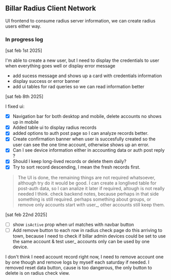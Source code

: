 ## Billar Radius Client Network

UI frontend to consume radius server information, we can create radius users either way.

### In progress log

[sat feb 1st 2025]

I'm able to create a new user, but I need to display the credentials to user when everything goes well or display error message

- add sucess message and shows up a card with credentials information
- display success or error banner
- add ui tables for rad queries so we can read information better 

[sat feb 8th 2025]

I fixed ui:

- [x] Navigation bar for both desktop and mobile, delete accounts no shows up in mobile
- [x] Added table ui to display radius records
- [x] added options to auth post page so I can analyze records better.
- [x] Create confirmation banner when user is succesfully created so the user can see the one time account, otherwise shows up an error.
- [x] Can I see device information either in accounting data or auth post reply ?
- [x] Should I keep long-lived records or delete them daily?
- [x] Try to sort record descending, I mean the fresh records first.

> The UI is done, the remaining things are not required whatsoever, although try do it would be good.
> I can create a longlived table for post-auth data, so I can analize it later if required, altough is not really needed I think.
> check backend notes, because perhaps in that side something is still required. perhaps something about groups, or remove only accounts start with user_, other accounts still keep them.

[sat feb 22nd 2025]

- [ ] show `isActive` prop when url matches with navbar button
- [ ] Add remove button to each row in radius check page do this arriving to town, because I need to check if billar admin devices could be set to use the same account & test user_ accounts only can be used by one device.

I don't think I need account record right now, I need to remove account one by one though and remove logs by myself each saturday if needed. I removed reset data button, cause is too dangerous, the only button to delete is on radius check view.